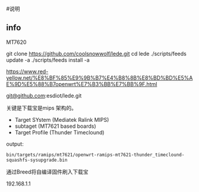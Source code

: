 #说明

## info

MT7620

git clone https://github.com/coolsnowwolf/lede.git
cd lede
./scripts/feeds update -a
./scripts/feeds install -a

https://www.red-yellow.net/%E8%BF%85%E9%9B%B7%E4%B8%8B%E8%BD%BD%E5%AE%9D%E5%88%B7openwrt%E7%B3%BB%E7%BB%9F.html


git@github.com:esdiot/lede.git

关键是下载宝是mips 架构的。

- Target SYstem (Mediatek Ralink MIPS)
- subtaget (MT7621 based boards)
- Target Profile (Thunder Timeclound)

output:
	
	bin/targets/ramips/mt7621/openwrt-ramips-mt7621-thunder_timeclound-squashfs-sysupgrade.bin

通过Breed将自编译固件刷入下载宝

192.168.1.1




